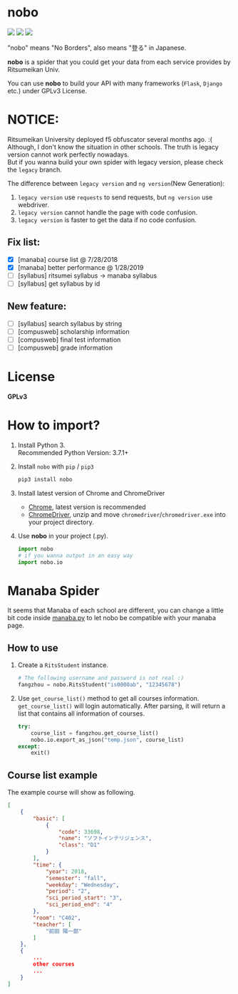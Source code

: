 # nobo
![](https://img.shields.io/badge/Ritsumeikan%20University-API-blue.svg?colorA=990000&colorB=444444&longCache=true&style=flat) ![](https://img.shields.io/badge/Python-3.7.1-green.svg?longCache=true&style=flat) ![](https://img.shields.io/badge/Chrome-WebDriver-blue.svg?logo=Google%20Chrome&style=flat)

"nobo" means "No Borders", also means "登る" in Japanese.

**nobo** is a spider that you could get your data from each service provides by Ritsumeikan Univ.

You can use **nobo** to build your API with many frameworks (`Flask`, `Django` etc.) under GPLv3 License.

# NOTICE:
Ritsumeikan University deployed f5 obfuscator several months ago. :(  
Although, I don't know the situation in other schools. The truth is legacy version cannot work perfectly nowadays.  
But if you wanna build your own spider with legacy version, please check the `legacy` branch.

The difference between `legacy version` and `ng version`(New Generation):  
1. `legacy version` use `requests` to send requests, but `ng version` use webdriver.
2. `legacy version` cannot handle the page with code confusion.
3. `legacy version` is faster to get the data if no code confusion.

## Fix list:
- [x] [manaba] course list @ 7/28/2018
- [x] [manaba] better performance @ 1/28/2019
- [ ] [syllabus] ritsumei syllabus -> manaba syllabus
- [ ] [syllabus] get syllabus by id

## New feature:
- [ ] [syllabus] search syllabus by string
- [ ] [compusweb] scholarship information
- [ ] [compusweb] final test information
- [ ] [compusweb] grade information

# License
__GPLv3__

# How to import?
1. Install Python 3.  
Recommended Python Version: 3.7.1+
2. Install `nobo` with `pip` / `pip3`

    ```bash
    pip3 install nobo
    ```
3. Install latest version of Chrome and ChromeDriver
   - [Chrome](https://www.google.com/chrome/), latest version is recommended
   - [ChromeDriver](http://chromedriver.chromium.org/downloads), unzip and move `chromedriver`/`chromedriver.exe` into your project directory.
4. Use **nobo** in your project (.py).

    ```python
    import nobo
    # if you wanna output in an easy way
    import nobo.io
    ```

# Manaba Spider
It seems that Manaba of each school are different, you can change a little bit code inside [manaba.py](manaba.py) to let nobo be compatible with your manaba page.

## How to use
1. Create a `RitsStudent` instance.

    ```python
    # The following username and password is not real :)
    fangzhou = nobo.RitsStudent("is0000ab", "12345678")
    ```

2. Use `get_course_list()` method to get all courses information.  
`get_course_list()` will login automatically. After parsing, it will return a list that contains all information of courses.

    ```python
    try:
        course_list = fangzhou.get_course_list()
        nobo.io.export_as_json("temp.json", course_list)
    except:
        exit()
    ```

## Course list example
The example course will show as following.

```json
[
    {
        "basic": [
            {
                "code": 33698,
                "name": "ソフトインテリジェンス",
                "class": "D1"
            }
        ],
        "time": {
            "year": 2018,
            "semester": "fall",
            "weekday": "Wednesday",
            "period": "2",
            "sci_period_start": "3",
            "sci_period_end": "4"
        },
        "room": "C402",
        "teacher": [
            "前田 陽一郎"
        ]
    },
    {
        ...
        other courses
        ...
    }
]
```
